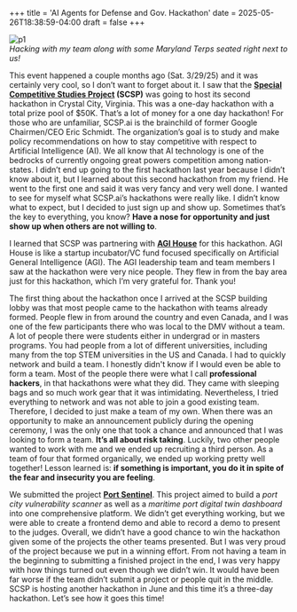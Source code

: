 +++
title = 'AI Agents for Defense and Gov. Hackathon'
date = 2025-05-26T18:38:59-04:00
draft = false
+++

![p1](/blog/20250526_SCSP_Hackathon/working.png)  
*Hacking with my team along with some Maryland Terps seated right next to us!*

This event happened a couple months ago (Sat. 3/29/25) and it was certainly very cool, so I don’t want to forget about it. I saw that the **[Special Competitive Studies Project](https://www.scsp.ai/) (SCSP)** was going to host its second hackathon in Crystal City, Virginia. This was a one-day hackathon with a total prize pool of $50K. That’s a lot of money for a one day hackathon! For those who are unfamiliar, SCSP.ai is the brainchild of former Google Chairmen/CEO Eric Schmidt. The organization’s goal is to study and make policy recommendations on how to stay competitive with respect to Artificial Intelligence (AI). We all know that AI technology is one of the bedrocks of currently ongoing great powers competition among nation-states. I didn’t end up going to the first hackathon last year because I didn’t know about it, but I learned about this second hackathon from my friend. He went to the first one and said it was very fancy and very well done. I wanted to see for myself what SCSP.ai’s hackathons were really like. I didn’t know what to expect, but I decided to just sign up and show up. Sometimes that’s the key to everything, you know? **Have a nose for opportunity and just show up when others are not willing to**. 

I learned that SCSP was partnering with **[AGI House](https://agihouse.org/)** for this hackathon. AGI House is like a startup incubator/VC fund focused specifically on Artificial General Intelligence (AGI). The AGI leadership team and team members I saw at the hackathon were very nice people. They flew in from the bay area just for this hackathon, which I’m very grateful for. Thank you! 

The first thing about the hackathon once I arrived at the SCSP building lobby was that most people came to the hackathon with teams already formed. People flew in from around the country and even Canada, and I was one of the few participants there who was local to the DMV without a team. A lot of people there were students either in undergrad or in masters programs. You had people from a lot of different universities, including many from the top STEM universities in the US and Canada. I had to quickly network and build a team. I honestly didn't know if I would even be able to form a team. Most of the people there were what I call **professional hackers**, in that hackathons were what they did. They came with sleeping bags and so much work gear that it was intimidating. Nevertheless, I tried everything to network and was not able to join a good existing team. Therefore, I decided to just make a team of my own. When there was an opportunity to make an announcement publicly during the opening ceremony, I was the only one that took a chance and announced that I was looking to form a team. **It’s all about risk taking**. Luckily, two other people wanted to work with me and we ended up recruiting a third person. As a team of four that formed organically, we ended up working pretty well together! Lesson learned is: **if something is important, you do it in spite of the fear and insecurity you are feeling**. 

We submitted the project **[Port Sentinel](https://github.com/yli12313/AI-Agents-for-Defense-and-Gov-Hackathon-2025)**. This project aimed to build a *port city vulnerability scanner* as well as a *maritime port digital twin dashboard* into one comprehensive platform. We didn’t get everything working, but we were able to create a frontend demo and able to record a demo to present to the judges. Overall, we didn’t have a good chance to win the hackathon given some of the projects the other teams presented. But I was very proud of the project because we put in a winning effort. From not having a team in the beginning to submitting a finished project in the end, I was very happy with how things turned out even though we didn’t win. It would have been far worse if the team didn’t submit a project or people quit in the middle. SCSP is hosting another hackathon in June and this time it’s a three-day hackathon. Let’s see how it goes this time!
